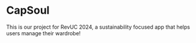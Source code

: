 # CapSoul
This is our project for RevUC 2024, a sustainability focused app that helps users manage their wardrobe!
